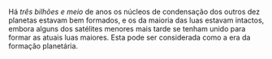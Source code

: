 ﻿Há *três bilhões e meio* de anos os núcleos de condensação dos outros dez planetas estavam bem formados, e os da maioria das luas estavam intactos, embora alguns dos satélites menores mais tarde se tenham unido para formar as atuais luas maiores. Esta pode ser considerada como a era da formação planetária.